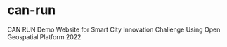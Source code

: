 # can-run
CAN RUN Demo Website for Smart City Innovation Challenge Using Open Geospatial Platform 2022
